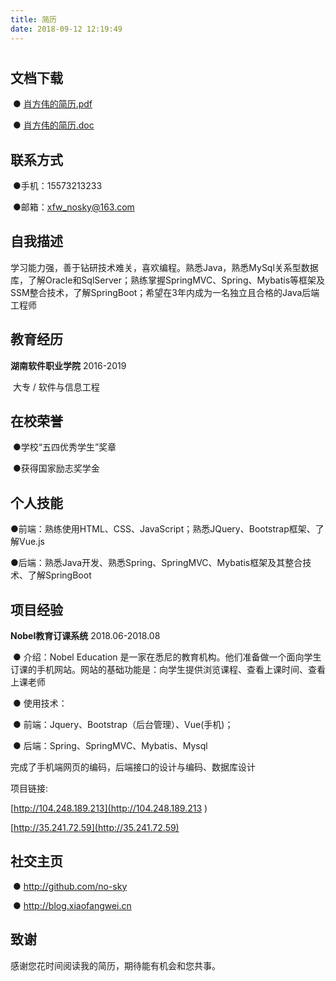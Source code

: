 ```yaml
---
title: 简历
date: 2018-09-12 12:19:49
---
```


#  

##   文档下载

​        ● [肖方伟的简历.pdf](https://github.com/No-Sky/storage/raw/master/docs/%E8%82%96%E6%96%B9%E4%BC%9F%E7%9A%84%E7%AE%80%E5%8E%86_java%E5%90%8E%E7%AB%AF.pdf)

​        ● [肖方伟的简历.doc](https://github.com/No-Sky/storage/raw/master/docs/%E8%82%96%E6%96%B9%E4%BC%9F%E7%9A%84%E7%AE%80%E5%8E%86.doc)



##   联系方式 

​	●手机：15573213233

​	●邮箱：xfw_nosky@163.com

 

##   自我描述 

​	学习能力强，善于钻研技术难关，喜欢编程。熟悉Java，熟悉MySql关系型数据库，了解Oracle和SqlServer；熟练掌握SpringMVC、Spring、Mybatis等框架及SSM整合技术，了解SpringBoot；希望在3年内成为一名独立且合格的Java后端工程师 

 

##  教育经历 

**湖南软件职业学院**                                                                                                                                          2016-2019

​	大专 / 软件与信息工程

 

##  在校荣誉

​	●学校“五四优秀学生”奖章

​	●获得国家励志奖学金 

 

##  个人技能

​	●前端：熟练使用HTML、CSS、JavaScript；熟悉JQuery、Bootstrap框架、了解Vue.js

​	●后端：熟悉Java开发、熟悉Spring、SpringMVC、Mybatis框架及其整合技术、了解SpringBoot



##  项目经验 

**Nobel教育订课系统**                                                                                                                              2018.06-2018.08 

​	● 介绍：Nobel Education 是一家在悉尼的教育机构。他们准备做一个面向学生订课的手机网站。网站的基础功能是：向学生提供浏览课程、查看上课时间、查看上课老师 

​	● 使用技术：

​	● 前端：Jquery、Bootstrap（后台管理）、Vue(手机)；

​	● 后端：Spring、SpringMVC、Mybatis、Mysql 

 

完成了手机端网页的编码，后端接口的设计与编码、数据库设计 

项目链接:

 [http://104.248.189.213](http://104.248.189.213 )

[http://35.241.72.59](http://35.241.72.59)

 

##  社交主页 

​	● [http://github.com/no-sky ](http://github.com/no-sky)

​	● [http://blog.xiaofangwei.cn ](http://blog.xiaofangwei.cn)

 

## 致谢

感谢您花时间阅读我的简历，期待能有机会和您共事。